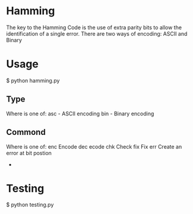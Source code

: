 # Hamming
The key to the Hamming Code is the use of extra parity bits to allow the identification of a single error.
There are two ways of encoding: ASCII and Binary

# Usage
$ python hamming.py <type> <command> <arg1> <arg2>

## Type
Where <type> is one of:
    asc - ASCII encoding
    bin - Binary encoding
  
## Commond
Where <command> is one of:
    enc <infile> <outfile>
      Encode
    dec  <infile> <outfile>
      ecode
    chk <infile>
      Check
    fix <infile> <outfile>
      Fix
    err <pos> <infile> <outfile>
      Create an error at bit postion <pos>
    
 *
# Testing
$ python testing.py
